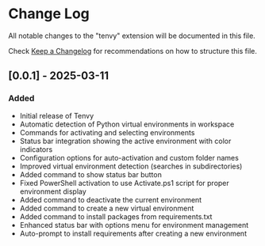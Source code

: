 # Change Log

All notable changes to the "tenvy" extension will be documented in this file.

Check [Keep a Changelog](http://keepachangelog.com/) for recommendations on how to structure this file.

## [0.0.1] - 2025-03-11

### Added
- Initial release of Tenvy
- Automatic detection of Python virtual environments in workspace
- Commands for activating and selecting environments
- Status bar integration showing the active environment with color indicators
- Configuration options for auto-activation and custom folder names
- Improved virtual environment detection (searches in subdirectories)
- Added command to show status bar button
- Fixed PowerShell activation to use Activate.ps1 script for proper environment display
- Added command to deactivate the current environment
- Added command to create a new virtual environment
- Added command to install packages from requirements.txt
- Enhanced status bar with options menu for environment management
- Auto-prompt to install requirements after creating a new environment
